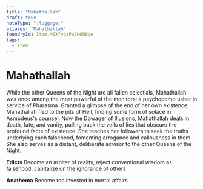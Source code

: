 ```yaml
---
title: "Mahathallah"
draft: true
noteType: ":luggage:"
aliases: "Mahathallah"
foundryId: Item.M0XfvqzPo7HQN0qe
tags:
  - Item
---
```


# Mahathallah

While the other Queens of the Night are all fallen celestials, Mahathallah was once among the most powerful of the monitors: a psychopomp usher in service of Pharasma. Granted a glimpse of the end of her own existence, Mahathallah fled to the pits of Hell, finding some form of solace in Asmodeus's counsel. Now the Dowager of Illusions, Mahathallah deals in death, fate, and vanity, pulling back the veils of lies that obscure the profound facts of existence. She teaches her followers to seek the truths underlying each falsehood, fomenting arrogance and callousness in them. She also serves as a distant, deliberate advisor to the other Queens of the Night.

**Edicts** Become an arbiter of reality, reject conventional wisdom as falsehood, capitalize on the ignorance of others

**Anathema** Become too invested in mortal affairs
